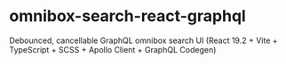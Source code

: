 # omnibox-search-react-graphql
Debounced, cancellable GraphQL omnibox search UI (React 19.2 + Vite + TypeScript + SCSS + Apollo Client + GraphQL Codegen) 
